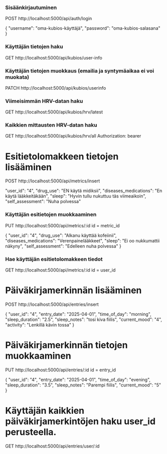 


### Sisäänkirjautuminen

POST http://localhost:5000/api/auth/login


{
  "username": "oma-kubios-käyttäjä",
  "password": "oma-kubios-salasana"
}


### Käyttäjän tietojen haku

GET http://localhost:5000/api/kubios/user-info


### Käyttäjän tietojen muokkaus (emailia ja syntymäaikaa ei voi muokata)

PATCH http://localhost:5000/api/kubios/userinfo


### Viimeisimmän HRV-datan haku

GET http://localhost:5000/api/kubios/hrv/latest



### Kaikkien mittausten HRV-datan haku

GET http://localhost:5000/api/kubios/hrv/all
Authorization: bearer




# Esitietolomakkeen tietojen lisääminen

POST http://localhost:5000/api/metrics/insert

  "user_id": "4",
  "drug_use": "EN käytä midiksii",
  "diseases_medications": "En käytä lääkkeitäkään",
  "sleep": "Hyvin tullu nukuttuu täs viimeaikoin",
  "self_assessment": "Nuha polvessa"




### Käyttäjän esitietojen muokkaaminen
PUT http://localhost:5000/api/metrics/:id id = metric_id


{
  "user_id": "4",
  "drug_use": "Alkanu käyttää kofeiinii",
  "diseases_medications": "Verenpainelääkkeet",
  "sleep": "Ei oo nukkumattii näkyny",
  "self_assessment": "Edelleen nuha polvessa"
}



### Hae käyttäjän esitietolomakkeen tiedot
GET  http://localhost:5000/api/metrics/:id id = user_id

# Päiväkirjamerkinnän lisääminen

POST http://localhost:5000/api/entries/insert


{
 "user_id": "4",
 "entry_date": "2025-04-01",
 "time_of_day": "morning",
 "sleep_duration": "2.5",
 "sleep_notes": "tosi kiva fiilis",
 "current_mood": "4",
 "activity": "Lenkillä kävin tossa"
}

# Päiväkirjamerkinnän tietojen muokkaaminen

PUT http://localhost:5000/api/entries/:id  id = entry_id


{
 "user_id": "4",
 "entry_date": "2025-04-01",
 "time_of_day": "evening",
 "sleep_duration": "3.5",
 "sleep_notes": "Parempi fiilis",
 "current_mood": "5"
}



# Käyttäjän kaikkien päiväkirjamerkintöjen haku user_id perusteella.

GET  http://localhost:5000/api/entries/user/:id




